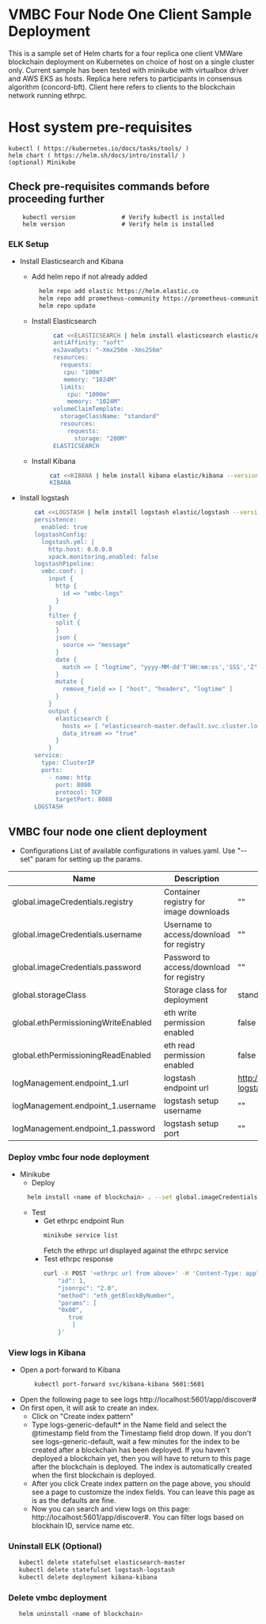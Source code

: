 # VMBC Four Node One Client Sample Deployment
This is a sample set of Helm charts for a four replica one client VMWare blockchain deployment on Kubernetes on choice of host on a single cluster only. Current sample has been tested with minikube with virtualbox driver and AWS EKS as hosts.
Replica here refers to participants in consensus algorithm (concord-bft).
Client here refers to clients to the blockchain network running ethrpc.

# Host system pre-requisites

    kubectl ( https://kubernetes.io/docs/tasks/tools/ )
    helm chart ( https://helm.sh/docs/intro/install/ )
    (optional) Minikube

## Check pre-requisites commands before proceeding further

```
    kubectl version             # Verify kubectl is installed
    helm version                # Verify helm is installed
```
### ELK Setup

- Install Elasticsearch and Kibana
   - Add helm repo if not already added
     ```sh
       helm repo add elastic https://helm.elastic.co
       helm repo add prometheus-community https://prometheus-community.github.io/helm-charts
       helm repo update
     ```
   - Install Elasticsearch
     ```sh
           cat <<ELASTICSEARCH | helm install elasticsearch elastic/elasticsearch --version 7.17.3 -f -
           antiAffinity: "soft"
           esJavaOpts: "-Xmx256m -Xms256m"
           resources:
             requests:
              cpu: "100m"
              memory: "1024M"
             limits:
               cpu: "1000m"
               memory: "1024M"
           volumeClaimTemplate:
             storageClassName: "standard"
             resources:
               requests:
                 storage: "200M"
           ELASTICSEARCH
      ```
    - Install Kibana
      ```sh
           cat <<KIBANA | helm install kibana elastic/kibana --version 7.17.3 -f -
           KIBANA
      ```

- Install logstash
  ```sh
      cat <<LOGSTASH | helm install logstash elastic/logstash --version 7.17.3 -f -
      persistence:
        enabled: true
      logstashConfig:
        logstash.yml: |
          http.host: 0.0.0.0
          xpack.monitoring.enabled: false
      logstashPipeline:
        vmbc.conf: |
          input {
            http {
              id => "vmbc-logs"
            }
          }
          filter {
            split {
            }
            json {
              source => "message"
            }
            date {
              match => [ "logtime", "yyyy-MM-dd'T'HH:mm:ss','SSS','Z", "yyyy-MM-dd HH:mm:ss','SSS" ]
            }
            mutate {
              remove_field => [ "host", "headers", "logtime" ]
            }
          }
          output {
            elasticsearch {
              hosts => [ "elasticsearch-master.default.svc.cluster.local:9200" ]
              data_stream => "true"
            }
          }
      service:
        type: ClusterIP
        ports:
          - name: http
            port: 8080
            protocol: TCP
            targetPort: 8080
      LOGSTASH
   ```

## VMBC four node one client deployment

- Configurations
  List of available configurations in values.yaml. Use "--set" param for setting up the params.

| Name                             | Description                                      | Value                       | Type      |
|----------------------------------|--------------------------------------------------|-----------------------------|-----------|
| global.imageCredentials.registry | Container registry for image downloads           | ""                          | Mandatory |
| global.imageCredentials.username | Username to access/download for registry         | ""                          | Mandatory |
| global.imageCredentials.password | Password to access/download for registry         | ""                          | Mandatory |
| global.storageClass              | Storage class for deployment                     | standard                    | Optional  |
| global.ethPermissioningWriteEnabled | eth write permission enabled                  | false                       | Optional  |
| global.ethPermissioningReadEnabled  | eth read permission enabled                   | false                       | Optional  |
| logManagement.endpoint_1.url        | logstash endpoint url                         | http://logstash-logstash.default.svc.cluster.local | Optional |
| logManagement.endpoint_1.username   | logstash setup username                       | ""                          | Optional  |
| logManagement.endpoint_1.password   | logstash setup port                           | ""                          | Optional  |

### Deploy vmbc four node deployment
- Minikube
   - Deploy
   ```sh
     helm install <name of blockchain> . --set global.imageCredentials.registry=<registry address> --set global.imageCredentials.username=<username> --set global.imageCredentials.password='<password>'
   ```
   - Test
      - Get ethrpc endpoint
        Run 
        ```sh
        minikube service list
        ```
        Fetch the ethrpc url displayed against the ethrpc service
      - Test ethrpc response
        ```sh
        curl -X POST '<ethrpc url from above>' -H 'Content-Type: application/json' -H "Accept: application/json" -d '{
			"id": 1,
			"jsonrpc": "2.0",
			"method": "eth_getBlockByNumber",
			"params": [
			"0x00",
			   true
			    ]
			}'
         ```

### View logs in Kibana
   - Open a port-forward to Kibana
     ```sh
         kubectl port-forward svc/kibana-kibana 5601:5601
     ```
   - Open the following page to see logs
         http://localhost:5601/app/discover#
   - On first open, it will ask to create an index.
      - Click on "Create index pattern"
      - Type logs-generic-default* in the Name field and select the @timestamp field from the Timestamp field drop down.
        If you don't see logs-generic-default, wait a few minutes for the index to be created after a blockchain has been deployed.
        If you haven't deployed a blockchain yet, then you will have to return to this page after the blockchain is deployed.
        The index is automatically created when the first blockchain is deployed.
      - After you click Create index pattern on the page above, you should see a page to customize the index fields.
        You can leave this page as is as the defaults are fine.
      - Now you can search and view logs on this page: http://localhost:5601/app/discover#. You can filter logs based on blockhain ID, service name etc.

### Uninstall ELK (Optional)
  ```sh
     kubectl delete statefulset elasticsearch-master 
     kubectl delete statefulset logstash-logstash
     kubectl delete deployment kibana-kibana
  ```

### Delete vmbc deployment
 ```sh
    helm uninstall <name of blockchain>
 ``` 
